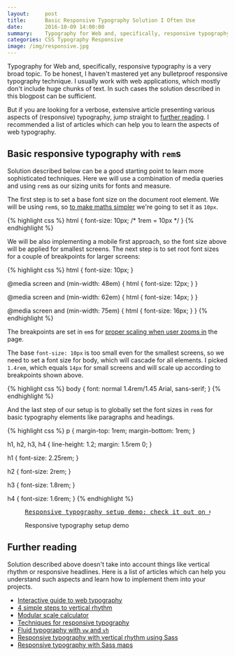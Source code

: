 ```yaml
---
layout:     post
title:      Basic Responsive Typography Solution I Often Use
date:       2016-10-09 14:00:00
summary:    Typography for Web and, specifically, responsive typography is a very broad topic. To be honest, I haven't mastered yet any bulletproof responsive typography technique. I usually work with web applications, which mostly don't include huge chunks of text. In such cases the solution described in this blogpost can be sufficient.
categories: CSS Typography Responsive
image: /img/responsive.jpg
---
```


Typography for Web and, specifically, responsive typography is a very broad topic. To be honest, I haven't mastered yet any bulletproof responsive typography technique. I usually work with web applications, which mostly don't include huge chunks of text. In such cases the solution described in this blogpost can be sufficient.

But if you are looking for a verbose, extensive article presenting various aspects of (responsive) typography, jump straight to [further reading](./#further-reading). I recommended a list of articles which can help you to learn the aspects of web typography.

## Basic responsive typography with `rem`s

Solution described below can be a good starting point to learn more sophisticated techniques. Here we will use a combination of media queries and using `rem`s as our sizing units for fonts and measure.

The first step is to set a base font size on the document root element. We will be using `rem`s, so [to make maths simpler](https://snook.ca/archives/html_and_css/font-size-with-rem) we're going to set it as `10px`.

{% highlight css %}
html {
  font-size: 10px; /* 1rem = 10px */
}
{% endhighlight %}


We will be also implementing a mobile first approach, so the font size above will be applied for smallest screens. The next step is to set root font sizes for a couple of breakpoints for larger screens:


{% highlight css %}
html {
  font-size: 10px;
}

@media screen and (min-width: 48em) {
  html {
    font-size: 12px;
  }
}

@media screen and (min-width: 62em) {
  html {
    font-size: 14px;
  }
}

@media screen and (min-width: 75em) {
  html {
    font-size: 16px;
  }
}
{% endhighlight %}

The breakpoints are set in `em`s for [proper scaling when user zooms in](https://cloudfour.com/thinks/the-ems-have-it-proportional-media-queries-ftw/) the page.

The base `font-size: 10px` is too small even for the smallest screens, so we need to set a font size for body, which will cascade for all elements. I picked `1.4rem`, which equals `14px` for small screens and will scale up according to breakpoints shown above.

{% highlight css %}
body {
  font: normal 1.4rem/1.45 Arial, sans-serif;
}
{% endhighlight %}

And the last step of our setup is to globally set the font sizes in `rem`s for basic typography elements like paragraphs and headings.

{% highlight css %}
p {
  margin-top: 1rem;
  margin-bottom: 1rem;
}

h1, h2, h3, h4 {
  line-height: 1.2;
  margin: 1.5rem 0;
}

h1 {
  font-size: 2.25rem;
}

h2 {
  font-size: 2rem;
}

h3 {
  font-size: 1.8rem;
}

h4 {
  font-size: 1.6rem;
}
{% endhighlight %}


<figure>
  <pre class="codepen" data-height="470" data-type="result" data-href="QKmgOy" data-user="sztyborek" data-safe="true"><code></code><a href="http://codepen.io/sztyborek/pen/QKmgOy">Responsive typography setup demo: check it out on Codepen</a></pre>
  <script async src="http://codepen.io/assets/embed/ei.js"></script>
  <figcaption>Responsive typography setup demo</figcaption>
</figure>

<h2 id="further-reading">Further reading</h2>

Solution described above doesn't take into account things like vertical rhythm or responsive headlines. Here is a list of articles which can help you understand such aspects and learn how to implement them into your projects.

- [Interactive guide to web typography](http://www.kaikkonendesign.fi/typography/)
- [4 simple steps to vertical rhythm](http://typecast.com/blog/4-simple-steps-to-vertical-rhythm)
- [Modular scale calculator](http://www.modularscale.com/)
- [Techniques for responsive typography](http://tympanus.net/codrops/2013/11/19/techniques-for-responsive-typography/)
- [Fluid typography with `vw` and `vh`](https://www.smashingmagazine.com/2016/05/fluid-typography/)
- [Responsive typography with vertical rhythm using Sass](https://zellwk.com/blog/responsive-typography/)
- [Responsive typography with Sass maps](https://www.smashingmagazine.com/2015/06/responsive-typography-with-sass-maps/)
